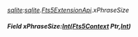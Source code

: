 _[sqlite](../../modules/sqlite/sqlite-module.md):[sqlite](../../modules/sqlite/sqlite-module.md).[Fts5ExtensionApi](../../modules/sqlite/sqlite-fts5extensionapi.md).xPhraseSize_
##### Field xPhraseSize:[Int](../../modules/wonkey/wonkey-types-int.md)([Fts5Context](../../modules/sqlite/sqlite-fts5context.md) Ptr,[Int](../../modules/wonkey/wonkey-types-int.md))
